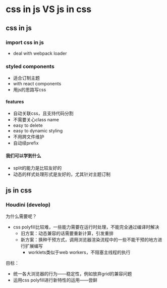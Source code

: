 # css in js VS js in css

## css in js
### import css in js
- deal with webpack loader

### styled components
- 适合订制主题
- with react components
- 用js的思路写css

#### features
- 自动关联css，且支持代码分割
- 不需要关心class name
- easy to delete
- easy to dynamic styling
- 不用跨文件维护
- 自动续prefix

#### 我们可以学到什么
- split的能力是比较友好的
- 动态的样式处理形式是友好的，尤其针对主题订制

## js in css
### Houdini (develop)
为什么需要呢？
- css polyfill比较难，一些能力需要在运行时处理，不能完全通过编译时解决
  - 旧方案：动态兼容的话需要重新计算，引发重排
  - 新方案：换种干预方式，调用浏览器渲染流程中的一些不能干预的地方进行扩展编写
    - worklets类似于web workers，不阻塞主线程的执行

目标：
- 统一各大浏览器的行为——稳定性，例如放弃grid的兼容问题
- 运用css polyfill进行新特性的运用——尝鲜